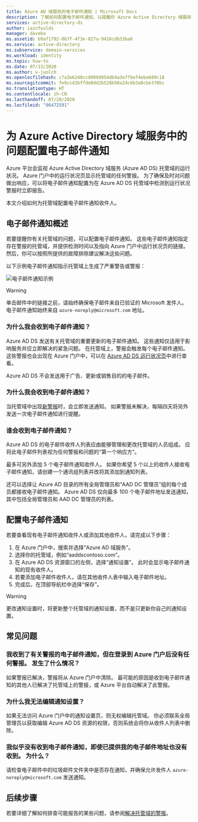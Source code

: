 ```yaml
---
title: Azure AD 域服务的电子邮件通知 | Microsoft Docs
description: 了解如何配置电子邮件通知，以提醒你 Azure Active Directory 域服务托管域中的问题
services: active-directory-ds
author: iainfoulds
manager: daveba
ms.assetid: b9af1792-0b7f-4f3e-827a-9426cdb33ba6
ms.service: active-directory
ms.subservice: domain-services
ms.workload: identity
ms.topic: how-to
ms.date: 07/13/2020
ms.author: v-junlch
ms.openlocfilehash: c7a3e6248ccd9869954db4a3e7f6ef4ebe689c18
ms.sourcegitcommit: fe9ccd3bffde0dd2b528b98a24c6b3a8cbe370bc
ms.translationtype: HT
ms.contentlocale: zh-CN
ms.lasthandoff: 07/20/2020
ms.locfileid: "86472591"
---
```

# <a name="configure-email-notifications-for-issues-in-azure-active-directory-domain-services"></a>为 Azure Active Directory 域服务中的问题配置电子邮件通知

Azure 平台会监视 Azure Active Directory 域服务 (Azure AD DS) 托管域的运行状况。 Azure 门户中的运行状况页显示托管域的任何警报。 为了确保及时对问题做出响应，可以将电子邮件通知配置为在 Azure AD DS 托管域中检测到运行状况警报时立即报告。

本文介绍如何为托管域配置电子邮件通知收件人。

## <a name="email-notification-overview"></a>电子邮件通知概述

若要提醒你有关托管域的问题，可以配置电子邮件通知。 这些电子邮件通知指定存在警报的托管域，并提供检测时间以及指向 Azure 门户中运行状况页的链接。 然后，你可以按照所提供的故障排除建议解决这些问题。

以下示例电子邮件通知指示托管域上生成了严重警告或警报：

![电子邮件通知示例](./media/active-directory-domain-services-alerts/email-alert.png)

> [!WARNING]
> 单击邮件中的链接之前，请始终确保电子邮件来自已验证的 Microsoft 发件人。 电子邮件通知始终来自 `azure-noreply@microsoft.com` 地址。

### <a name="why-would-i-receive-email-notifications"></a>为什么我会收到电子邮件通知？

Azure AD DS 发送有关托管域的重要更新的电子邮件通知。 这些通知仅适用于影响服务并应立即解决的紧急问题。 在托管域上，警报会触发每个电子邮件通知。 这些警报也会出现在 Azure 门户中，可以在 [Azure AD DS 运行状况页][check-health]中进行查看。

Azure AD DS 不会发送用于广告、更新或销售目的的电子邮件。

### <a name="when-will-i-receive-email-notifications"></a>为什么我会收到电子邮件通知？

当托管域中出现[新警报][troubleshoot-alerts]时，会立即发送通知。 如果警报未解决，每隔四天将另外发送一次电子邮件通知进行提醒。

### <a name="who-should-receive-the-email-notifications"></a>谁会收到电子邮件通知？

Azure AD DS 的电子邮件收件人列表应由能够管理和更改托管域的人员组成。 应将此电子邮件列表视为任何警报和问题的“第一个响应方”。

最多可另外添加 5 个电子邮件通知收件人。 如果你希望 5 个以上的收件人接收电子邮件通知，请创建一个通讯组列表并改将其添加到通知列表。

还可以选择让 Azure AD 目录的所有全局管理员和“AAD DC 管理员”组的每个成员都接收电子邮件通知。 Azure AD DS 仅向最多 100 个电子邮件地址发送通知，其中包括全局管理员和 AAD DC 管理员的列表。

## <a name="configure-email-notifications"></a>配置电子邮件通知

若要查看现有电子邮件通知收件人或添加其他收件人，请完成以下步骤：

1. 在 Azure 门户中，搜索并选择“Azure AD 域服务”。
1. 选择你的托管域，例如“aaddscontoso.com”。
1. 在 Azure AD DS 资源窗口的左侧，选择“通知设置”。 此时会显示电子邮件通知的现有收件人。
1. 若要添加电子邮件收件人，请在其他收件人表中输入电子邮件地址。
1. 完成后，在顶部导航栏中选择“保存”。

> [!WARNING]
> 更改通知设置时，将更新整个托管域的通知设置，而不是只更新你自己的通知设置。

## <a name="frequently-asked-questions"></a>常见问题

### <a name="i-received-an-email-notification-for-an-alert-but-when-i-logged-on-to-the-azure-portal-there-was-no-alert-what-happened"></a>我收到了有关警报的电子邮件通知，但在登录到 Azure 门户后没有任何警报。 发生了什么情况？

如果警报已解决，警报将从 Azure 门户中清除。 最可能的原因是收到电子邮件通知的其他人已解决了托管域上的警报，或 Azure 平台自动解决了此警报。

### <a name="why-can-i-not-edit-the-notification-settings"></a>为什么我无法编辑通知设置？

如果无法访问 Azure 门户中的通知设置页，则无权编辑托管域。 你必须联系全局管理员以获取编辑 Azure AD DS 资源的权限，否则系统会将你从收件人列表中删除。

### <a name="i-dont-seem-to-be-receiving-email-notifications-even-though-i-provided-my-email-address-why"></a>我似乎没有收到电子邮件通知，即使已提供我的电子邮件地址也没有收到。 为什么？

请检查电子邮件中的垃圾邮件文件夹中是否存在通知，并确保允许发件人 `azure-noreply@microsoft.com` 发送通知。

## <a name="next-steps"></a>后续步骤

若要详细了解如何排查可能报告的某些问题，请参阅[解决托管域的警报][troubleshoot-alerts]。

<!-- INTERNAL LINKS -->
[check-health]: check-health.md
[troubleshoot-alerts]: troubleshoot-alerts.md


